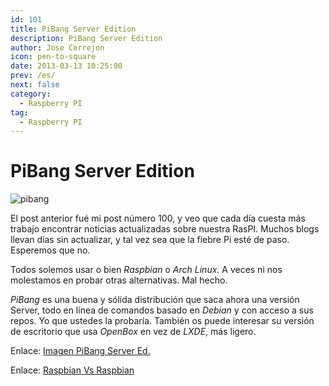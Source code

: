 ```yaml
---
id: 101
title: PiBang Server Edition
description: PiBang Server Edition
author: Jose Cerrejon
icon: pen-to-square
date: 2013-03-13 10:25:00
prev: /es/
next: false
category:
  - Raspberry PI
tag:
  - Raspberry PI
---
```


# PiBang Server Edition

![pibang](/images/pibang.jpg)

El post anterior fué mi post número 100, y veo que cada día cuesta más trabajo encontrar noticias actualizadas sobre nuestra RasPI. Muchos blogs llevan días sin actualizar, y tal vez sea que la fiebre Pi esté de paso. Esperemos que no.

Todos solemos usar o bien *Raspbian* o *Arch Linux*. A veces ni nos molestamos en probar otras alternativas. Mal hecho.

*PiBang* es una buena y sólida distribución que saca ahora una versión Server, todo en línea de comandos basado en *Debian* y con acceso a sus repos. Yo que ustedes la probaría. También os puede interesar su versión de escritorio que usa *OpenBox* en vez de *LXDE*, más ligero.

Enlace: [Imagen PiBang Server Ed.](http://sourceforge.net/projects/pibang/files/pibang-server-20130312.img.zip/download)

Enlace: [Raspbian Vs Raspbian](http://pibanglinux.org/notes.html)